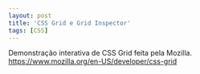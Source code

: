 ```yaml
---
layout: post
title: 'CSS Grid e Grid Inspector'
tags: [CSS]
---
```


Demonstração interativa de CSS Grid feita pela Mozilla.<br>
<https://www.mozilla.org/en-US/developer/css-grid>
